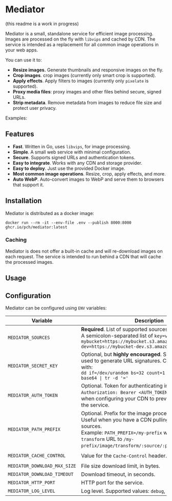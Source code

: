# Mediator

(this readme is a work in progress)

Mediator is a small, standalone service for efficient image processing. Images are processed on the fly with `libvips` and cached by CDN. The service is intended as a replacement for all common image operations in your web apps.

You can use it to:

- **Resize images.** Generate thumbnails and responsive images on the fly.
- **Crop images**. crop images (currently only smart crop is supported).
- **Apply effects**. Apply filters to images (currently only `pixelate` is supported).
- **Proxy media files**: proxy images and other files behind secure, signed URLs.
- **Strip metadata**. Remove metadata from images to reduce file size and protect user privacy.

Examples:

## Features

- **Fast**. Written in Go, uses `libvips`, for image processing.
- **Simple**. A small web service with minimal configuration.
- **Secure**. Supports signed URLs and authentication tokens.
- **Easy to integrate**. Works with any CDN and storage provider.
- **Easy to deploy**. Just use the provided Docker image.
- **Most common image operations**. Resize, crop, apply effects, and more.
- **Auto WebP**. Auto-convert images to WebP and serve them to browsers that support it.

## Installation

Mediator is distributed as a docker image:

```shell
docker run --rm -it --env-file .env --publish 8000:8000 ghcr.io/pch/mediator:latest
```

### Caching

Mediator is does not offer a built-in cache and will re-download images on each request. The service is intended to run behind a CDN that will cache the processed images.

## Usage

## Configuration

Mediator can be configured using `ENV` variables:

| Variable                     | Description                                                                                                                                                                                                                         | Default                    |
| ---------------------------- | ----------------------------------------------------------------------------------------------------------------------------------------------------------------------------------------------------------------------------------- | -------------------------- |
| `MEDIATOR_SOURCES`           | **Required**. List of supported sources to pull images from. A semicolon-separated list of `key=values`. Example:<br>`mybucket=https://mybucket.s3.amazonaws.com;mybucket-dev=https://mybucket-dev.s3.amazonaws.com`                | —                          |
| `MEDIATOR_SECRET_KEY`        | Optional, but **highly encouraged**. Secret random key, used to generate URL signatures. Can be ganerated with:<br> `dd if=/dev/urandom bs=32 count=1 2>/dev/null \| base64 \| tr -d '='`                                           | `""`                       |
| `MEDIATOR_AUTH_TOKEN`        | Optional. Token for authenticating image requests (for `Authorization: Bearer <AUTH_TOKEN>`). You can set it when configuring your CDN to prevent direct access to the service.                                                     | `""`                       |
| `MEDIATOR_PATH_PREFIX`       | Optional. Prefix for the image processing URL paths. Useful when you have a CDN pulling from multiple sources. <br>Example: `PATH_PREFIX=/my-prefix` will change the `transform` URL to `/my-prefix/image/transform/:source/:path`. | `""`                       |
| `MEDIATOR_CACHE_CONTROL`     | Value for the `Cache-Control` header.                                                                                                                                                                                               | `public, max-age=31536000` |
| `MEDIATOR_DOWNLOAD_MAX_SIZE` | File size download limit, in bytes.                                                                                                                                                                                                 | `50MB`                     |
| `MEDIATOR_DOWNLOAD_TIMEOUT`  | Download timeout, in seconds.                                                                                                                                                                                                       | `10s`                      |
| `MEDIATOR_HTTP_PORT`         | HTTP port for the service.                                                                                                                                                                                                          | `8000`                     |
| `MEDIATOR_LOG_LEVEL`         | Log level. Supported values: `debug`, `info`, `warn`, `error`.                                                                                                                                                                      | `info`                     |
